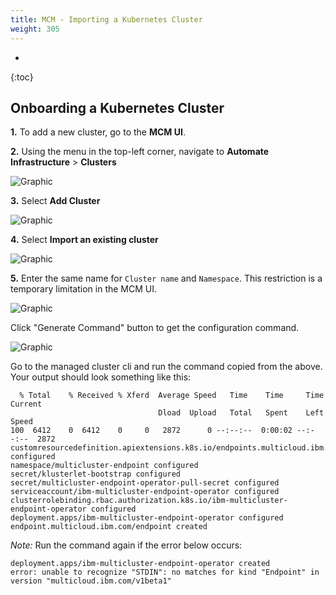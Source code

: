 ```yaml
---
title: MCM - Importing a Kubernetes Cluster
weight: 305
---
```

- 
{:toc}

## Onboarding a Kubernetes Cluster

**1.** To add a new cluster, go to the **MCM UI**.

**2.** Using the menu in the top-left corner, navigate to **Automate Infrastructure** > **Clusters** 

![Graphic](assets/img/cp4mcm/cluster_onboarding_1.png)

**3.** Select **Add Cluster**

![Graphic](assets/img/cp4mcm/cluster_onboarding_2.png)

**4.** Select **Import an existing cluster**

![Graphic](assets/img/cp4mcm/cluster_onboarding_4.png)

**5.** Enter the same name for `Cluster name` and `Namespace`. This restriction is a temporary limitation in the MCM UI.

![Graphic](assets/img/cp4mcm/cluster_onboarding_5.png)

Click "Generate Command" button to get the configuration command.

![Graphic](assets/img/cp4mcm/mcm_klusterlet_import_command.png)

Go to the managed cluster cli and run the command copied from the above. Your output should look something like this:

```
  % Total    % Received % Xferd  Average Speed   Time    Time     Time  Current
                                 Dload  Upload   Total   Spent    Left  Speed
100  6412    0  6412    0     0   2872      0 --:--:--  0:00:02 --:--:--  2872
customresourcedefinition.apiextensions.k8s.io/endpoints.multicloud.ibm.com configured
namespace/multicluster-endpoint configured
secret/klusterlet-bootstrap configured
secret/multicluster-endpoint-operator-pull-secret configured
serviceaccount/ibm-multicluster-endpoint-operator configured
clusterrolebinding.rbac.authorization.k8s.io/ibm-multicluster-endpoint-operator configured
deployment.apps/ibm-multicluster-endpoint-operator configured
endpoint.multicloud.ibm.com/endpoint created

```

*Note:* Run the command again if the error below occurs:

```
deployment.apps/ibm-multicluster-endpoint-operator created
error: unable to recognize "STDIN": no matches for kind "Endpoint" in version "multicloud.ibm.com/v1beta1"
```

